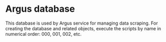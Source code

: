 # Argus database
This database is used by Argus service for managing data scraping. For creating the database and related objects, execute the scripts by name in numerical order: 000, 001, 002, etc. 
